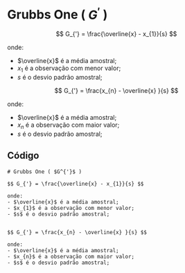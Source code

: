 # Grubbs One ( $G^{'}$ ) 

$$ G_{'} = \frac{\overline{x} - x_{1}}{s} $$

onde:
- $\overline{x}$ é a média amostral;
- $x_{1}$ é a observação com menor valor;
- $s$ é o desvio padrão amostral;


$$ G_{'} = \frac{x_{n} - \overline{x} }{s} $$

onde:
- $\overline{x}$ é a média amostral;
- $x_{n}$ é a observação com maior valor;
- $s$ é o desvio padrão amostral;

## Código

```
# Grubbs One ( $G^{'}$ ) 

$$ G_{'} = \frac{\overline{x} - x_{1}}{s} $$

onde:
- $\overline{x}$ é a média amostral;
- $x_{1}$ é a observação com menor valor;
- $s$ é o desvio padrão amostral;


$$ G_{'} = \frac{x_{n} - \overline{x} }{s} $$

onde:
- $\overline{x}$ é a média amostral;
- $x_{n}$ é a observação com maior valor;
- $s$ é o desvio padrão amostral;
```